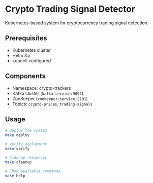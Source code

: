 # Crypto Trading Signal Detector

Kubernetes-based system for cryptocurrency trading signal detection.

## Prerequisites

- Kubernetes cluster
- Helm 3.x
- kubectl configured

## Components

- Namespace: crypto-trackers
- Kafka cluster (`kafka-service:9092`)
- ZooKeeper (`zookeeper-service:2181`)
- Topics: `crypto-prices`, `trading-signals`

## Usage

```bash
# Deploy the system
make deploy

# Verify deployment
make verify

# Cleanup resources
make cleanup

# Show available commands
make help
```
